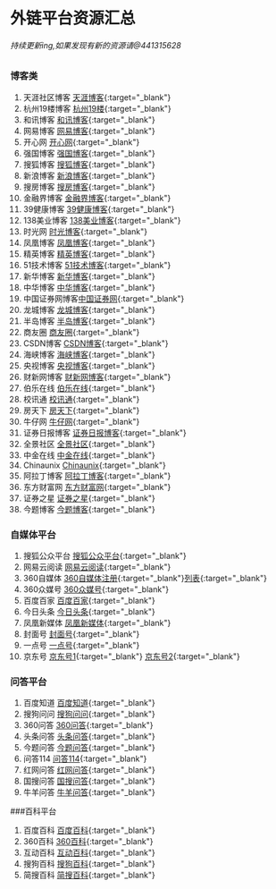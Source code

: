 # 外链平台资源汇总

###### 持续更新ing,如果发现有新的资源请@441315628

### 博客类
1. 天涯社区博客 [天涯博客](http://www.blog.tianya.cn/){:target="_blank"}
2. 杭州19楼博客 [杭州19楼](http://www.19lou.com/){:target="_blank"}
3. 和讯博客     [和讯博客](http://hexun.com){:target="_blank"} 
4. 网易博客     [网易博客](http://blog.163.com/){:target="_blank"}
5. 开心网       [开心网](http://www.kaixin001.com/){:target="_blank"}
6. 强国博客     [强国博客](http://qgblog.people.com.cn){:target="_blank"}
7. 搜狐博客     [搜狐博客](http://blog.sohu.com){:target="_blank"}
8. 新浪博客     [新浪博客](http://blog.sina.com.cn){:target="_blank"}
9. 搜房博客     [搜房博客](http://blog.soufun.com){:target="_blank"}
10. 金融界博客  [金融界博客](http://blog.jrj.com.cn){:target="_blank"}
11. 39健康博客  [39健康博客](http://blog.39.net){:target="_blank"}
12. 138美业博客 [138美业博客](http://q.138job.com/){:target="_blank"}
13. 时光网      [时光博客](http://i.mtime.com){:target="_blank"}
14. 凤凰博客    [凤凰博客](http://blog.ifeng.com/){:target="_blank"}
15. 精英博客    [精英博客](http://blog.voc.com.cn/){:target="_blank"}
16. 51技术博客  [51技术博客](http://blog.51cto.com/){:target="_blank"}
17. 新华博客    [新华博客](http://blog.home.news.cn/){:target="_blank"}
18. 中华博客    [中华博客](http://blog.china.com/zh_cn/index.html){:target="_blank"}
19. 中国证券网博客[中国证券网](http://blog.cnstock.com/){:target="_blank"}
20. 龙城博客     [龙城博客](http://blog.cz001.com.cn/){:target="_blank"}
21. 半岛博客     [半岛博客](http://blog.bandao.cn/){:target="_blank"}
22. 商友圈       [商友圈](https://club.1688.com/zhuanlan.html){:target="_blank"}
23. CSDN博客     [CSDN博客](http://blog.csdn.net/){:target="_blank"}
24. 海峡博客     [海峡博客](http://blog.xmnn.cn/){:target="_blank"}
25. 央视博客     [央视博客](http://blog.cctv.com/){:target="_blank"}
26. 财新网博客   [财新网博客](http://blog.caixin.com/){:target="_blank"}
27. 伯乐在线     [伯乐在线](http://blog.jobbole.com/){:target="_blank"}
28. 校讯通       [校讯通](http://blog.xxt.cn/){:target="_blank"}
29. 房天下       [房天下](http://blog.fang.com/){:target="_blank"}
30. 牛仔网       [牛仔网](http://blog.9666.cn/){:target="_blank"}
31. 证券日报博客 [证券日报博客](http://blog.ccstock.cn/){:target="_blank"}
32. 全景社区     [全景社区](http://blog.p5w.net/portal.php){:target="_blank"}
33. 中金在线     [中金在线](http://blog.cnfol.com/){:target="_blank"}
34. Chinaunix    [Chinaunix](http://blog.chinaunix.net/){:target="_blank"}
35. 阿拉丁博客   [阿拉丁博客](http://blog.alighting.cn/){:target="_blank"} 
36. 东方财富网   [东方财富网](http://blog.eastmoney.com/){:target="_blank"}
37. 证券之星     [证券之星](http://b.stockstar.com/){:target="_blank"}
38. 今题博客     [今题博客](http://blog.jinti.com/){:target="_blank"}

### 自媒体平台
1. 搜狐公众平台 [搜狐公众平台](http://mp.sohu.com/){:target="_blank"}
2. 网易云阅读   [网易云阅读](http://open.yuedu.163.com/){:target="_blank"}
3. 360自媒体    [360自媒体注册](http://user.btime.com/viewShow?gate=register){:target="_blank"}[列表](http://wemedia.kandian.360.cn/){:target="_blank"}
4. 360众媒号    [360众媒号](http://zm.look.360.cn/#!/login){:target="_blank"}
5. 百度百家     [百度百家](http://baijia.baidu.com/){:target="_blank"}
6. 今日头条     [今日头条](http://mp.toutiao.com/){:target="_blank"}
7. 凤凰新媒体   [凤凰新媒体](http://zmt.ifeng.com/){:target="_blank"}
8. 封面号       [封面号](https://cm.thecover.cn/login){:target="_blank"}
9. 一点号 [一点号](http://mp.yidianzixun.com/){:target="_blank"}
10. 京东号 [京东号1](http://zdm.m.jd.com/login){:target="_blank"} [京东号2](http://yc.m.jd.com/login){:target="_blank"} 

### 问答平台
1. 百度知道 [百度知道](http://zhidao.baidu.com){:target="_blank"}
2. 搜狗问问 [搜狗问问](http://wenwen.sogou.com/){:target="_blank"}
3. 360问答  [360问答](http://wenda.so.com/){:target="_blank"}
4. 头条问答 [头条问答](http://wenda.toutiao.com/){:target="_blank"}
5. 今题问答 [今题问答](http://wenda.jinti.com/){:target="_blank"}
6. 问答114  [问答114](http://www.wenda114.com/){:target="_blank"}
7. 红网问答 [红网问答](http://ask.rednet.cn/){:target="_blank"}
8. 国搜问答 [国搜问答](http://wenda.chinaso.com/){:target="_blank"}
9. 牛羊问答 [牛羊问答](http://wenda.dynyw.com/){:target="_blank"}

###百科平台
1. 百度百科 [百度百科](http://baike.baidu.com/){:target="_blank"}
2. 360百科 [360百科](http://baike.so.com/){:target="_blank"}
3. 互动百科 [互动百科](http://www.baike.com/){:target="_blank"}
4. 搜狗百科 [搜狗百科](http://baike.sogou.com/){:target="_blank"}
5. 简搜百科 [简搜百科](http://baike.jianso.com/){:target="_blank"}
